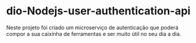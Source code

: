 # dio-Nodejs-user-authentication-api
Neste projeto foi criado um microserviço de autenticação que poderá compor a sua caixinha de ferramentas e ser muito útil no seu dia a dia.
